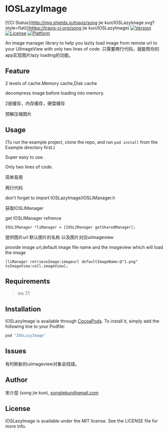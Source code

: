 # IOSLazyImage

[![CI Status](http://img.shields.io/travis/song jie kun/IOSLazyImage.svg?style=flat)](https://travis-ci.org/song jie kun/IOSLazyImage)
[![Version](https://img.shields.io/cocoapods/v/IOSLazyImage.svg?style=flat)](http://cocoapods.org/pods/IOSLazyImage)
[![License](https://img.shields.io/cocoapods/l/IOSLazyImage.svg?style=flat)](http://cocoapods.org/pods/IOSLazyImage)
[![Platform](https://img.shields.io/cocoapods/p/IOSLazyImage.svg?style=flat)](http://cocoapods.org/pods/IOSLazyImage)

An image manager library to help you lazily load image from remote url to your UIImageView with only two lines of code.
只需要两行代码，就能帮你的app实现图片lazy loading的功能。

## Feature

2 levels of cache.Memory cache,Disk cache

decompress image before loading into memory.

2层缓存，内存缓存，硬盘缓存

预解压缩图片

## Usage

(To run the example project, clone the repo, and run `pod install` from the Example directory first.)

Super easy to use. 

Only two lines of code.

简单易用

两行代码


don't forget to import IOSLazyImage/IOSLIManager.h

获取IOSLIManager

get IOSLIManager refrence

```objc
IOSLIManager *liManager = [IOSLIManager getSharedManager];
```

提供图片url 默认图片的名称 以及图片对应uiimageview

provide image url,default image file name and the imageview which will load the image
```objc
[liManager retrieveImage:imageurl defaultImageName:@"1.png" toImageView:cell.imageView];
```


## Requirements
>ios 7.1

## Installation

IOSLazyImage is available through [CocoaPods](http://cocoapods.org). To install
it, simply add the following line to your Podfile:

```ruby
pod "IOSLazyImage"
```

## Issues
有时刷新的uiimageview对象会找错。

## Author

宋介堃 (song jie kun), songjiekun@gmail.com

## License

IOSLazyImage is available under the MIT license. See the LICENSE file for more info.
